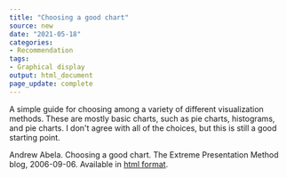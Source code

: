 ```yaml
---
title: "Choosing a good chart"
source: new
date: "2021-05-18"
categories:
- Recommendation
tags:
- Graphical display
output: html_document
page_update: complete
---
```


A simple guide for choosing among a variety of different visualization methods. These are mostly basic charts, such as pie charts, histograms, and pie charts. I don't agree with all of the choices, but this is still a good starting point.

<!--more-->

Andrew Abela. Choosing a good chart. The Extreme Presentation Method blog, 2006-09-06. Available in [html format][abe1].

[abe1]: https://extremepresentation.typepad.com/blog/2006/09/choosing_a_good.html
